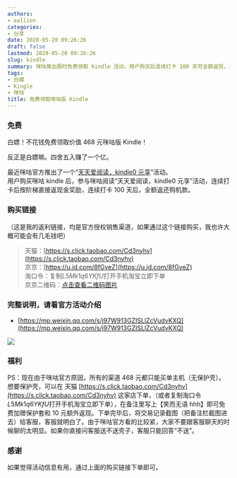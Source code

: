 ```yaml
---
authors:
- eallion
categories:
- 分享
date: 2020-05-20 09:26:26
draft: false
lastmod: 2020-05-20 09:26:26
slug: kindle
summary: 咪咕推出限时免费领取 Kindle 活动，用户购买后连续打卡 100 天可全额返现，相当于零成本获得设备。天猫和京东均提供购买链接，通过指定渠道下单还能免费加赠保护套和额外返现。活动详情请参考官方说明！
tags:
- 白嫖
- Kingle
- 咪咕
title: 免费领取咪咕版 Kindle
---
```

### 免费

白嫖！不花钱免费领取价值 468 元咪咕版 Kindle！

反正是白嫖嘛。四舍五入赚了一个亿。

最近咪咕官方推出了一个“[天天爱阅读，kindle0 元享](https://mp.weixin.qq.com/s/j97W913GZISLlZcVudvKXQ)”活动。  
用户购买咪咕 kindle 后，参与咪咕阅读“天天爱阅读，kindle0 元享”活动，连续打卡后按阶梯直接返现金奖励，连续打卡 100 天后，全额返还购机款。

### 购买链接

（这是我的返利链接，均是官方授权销售渠道，如果通过这个链接购买，我也许大概可能会有几毛钱吧）
> 天猫：[https://s.click.taobao.com/Cd3nyhv](https://s.click.taobao.com/Cd3nyhv)  
> 京京：[https://u.jd.com/8fGveZ](https://u.jd.com/8fGveZ)  
> 淘口令：复制$L5Mk1q6YKfU$打开手机淘宝立即下单  
> 京京二维码：[点击查看二维码图片](/assets/images/posts/2020/05/kindleqr.png)  

### 完整说明，请看官方活动介绍

- [https://mp.weixin.qq.com/s/j97W913GZISLlZcVudvKXQ](https://mp.weixin.qq.com/s/j97W913GZISLlZcVudvKXQ)

![](/assets/images/posts/2020/05/kindle.png)

### 福利  

PS：现在由于咪咕官方原因，所有的渠道 468 元都只能买单主机（无保护壳）。  
想要保护壳，可以在 天猫 [https://s.click.taobao.com/Cd3nyhv](https://s.click.taobao.com/Cd3nyhv)  这家店下单，（或者复制淘口令$L5Mk1q6YKfU$打开手机淘宝立即下单），在备注里写上【笑而无语 hhh】即可免费加赠保护套和 10 元额外返现。下单完毕后，将交易记录截图（把备注栏截图进去）给客服，客服就明白了。由于咪咕官方看的比较紧，大家不要跟客服聊天的时候聊的太明显。如果你直接问客服送不送壳子，客服只能回答“不送”。

### 感谢

如果觉得活动信息有用，通过上面的购买链接下单即可。